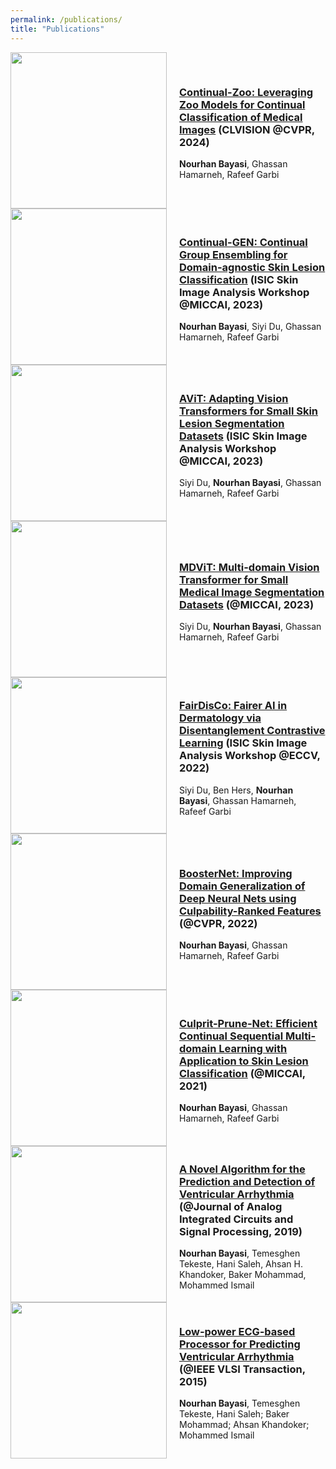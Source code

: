 ```yaml
---
permalink: /publications/
title: "Publications"
---
```


<div style="display: flex; align-items: center;">
    <img src="http://nourhanb.github.io/images/fig_2.jpg" style="width: 250px; height: auto; margin-right: 20px;">
    <div>
        <h3><a href="">Continual-Zoo: Leveraging Zoo Models for Continual Classification of Medical Images</a> (CLVISION @CVPR, 2024)</h3>
        <p><strong>Nourhan Bayasi</strong>, Ghassan Hamarneh, Rafeef Garbi</p>
    </div>
</div>

<div style="display: flex; align-items: center;">
    <img src="http://nourhanb.github.io/images/main_continual_gen.jpg" style="width: 250px; height: auto; margin-right: 20px;">
    <div>
        <h3><a href="https://workshop2023.isic-archive.com/paper_bayasi.pdf">Continual-GEN: Continual Group Ensembling for Domain-agnostic Skin Lesion Classification</a> (ISIC Skin Image Analysis Workshop @MICCAI, 2023)</h3>
        <p><strong>Nourhan Bayasi</strong>, Siyi Du, Ghassan Hamarneh, Rafeef Garbi</p>
    </div>
</div>

<div style="display: flex; align-items: center;">
    <img src="http://nourhanb.github.io/images/main_avit.jpg" style="width: 250px; height: auto; margin-right: 20px;">
    <div>
        <h3><a href="https://workshop2023.isic-archive.com/paper_du.pdf">AViT: Adapting Vision Transformers for Small Skin Lesion Segmentation Datasets</a> (ISIC Skin Image Analysis Workshop @MICCAI, 2023)</h3>
        <p>Siyi Du, <strong>Nourhan Bayasi</strong>,  Ghassan Hamarneh, Rafeef Garbi</p>
    </div>
</div>

<div style="display: flex; align-items: center;">
    <img src="http://nourhanb.github.io/images/main_mdvit.jpg" style="width: 250px; height: auto; margin-right: 20px;">
    <div>
        <h3><a href="https://arxiv.org/abs/2307.02100">MDViT: Multi-domain Vision Transformer for Small Medical Image Segmentation Datasets</a> (@MICCAI, 2023)</h3>
        <p>Siyi Du, <strong>Nourhan Bayasi</strong>,  Ghassan Hamarneh, Rafeef Garbi</p>
    </div>
</div>

<div style="display: flex; align-items: center;">
    <img src="http://nourhanb.github.io/images/main_fairdisco.jpg" style="width: 250px; height: auto; margin-right: 20px;">
    <div>
        <h3><a href="https://arxiv.org/abs/2208.10013">FairDisCo: Fairer AI in Dermatology via Disentanglement Contrastive Learning</a> (ISIC Skin Image Analysis Workshop @ECCV, 2022)</h3>
        <p>Siyi Du, Ben Hers, <strong>Nourhan Bayasi</strong>,  Ghassan Hamarneh, Rafeef Garbi</p>
    </div>
</div>


<div style="display: flex; align-items: center;">
    <img src="http://nourhanb.github.io/images/boosternet_overview.jpg" style="width: 250px; height: auto; margin-right: 20px;">
    <div>
        <h3><a href="https://openaccess.thecvf.com/content/CVPR2022/papers/Bayasi_BoosterNet_Improving_Domain_Generalization_of_Deep_Neural_Nets_Using_Culpability-Ranked_CVPR_2022_paper.pdf">BoosterNet: Improving Domain Generalization of Deep Neural Nets using Culpability-Ranked Features</a> (@CVPR, 2022)</h3>
        <p><strong>Nourhan Bayasi</strong>, Ghassan Hamarneh, Rafeef Garbi</p>
    </div>
</div>


<div style="display: flex; align-items: center;">
    <img src="http://nourhanb.github.io/images/mergeprune.PNG" style="width: 250px; height: auto; margin-right: 20px;">
    <div>
        <h3><a href="https://miccai2021.org/openaccess/paperlinks/2021/09/01/123-Paper1095.html">Culprit-Prune-Net: Efficient Continual Sequential Multi-domain Learning with Application to Skin Lesion Classification</a> (@MICCAI, 2021)</h3>
        <p><strong>Nourhan Bayasi</strong>, Ghassan Hamarneh, Rafeef Garbi</p>
    </div>
</div>



<div style="display: flex; align-items: center;">
    <img src="http://nourhanb.github.io/images/journal1.png" style="width: 250px; height: auto; margin-right: 20px;">
    <div>
        <h3><a href="https://link.springer.com/article/10.1007/s10470-019-01432-y">A Novel Algorithm for the Prediction and Detection of Ventricular Arrhythmia</a> (@Journal of Analog Integrated Circuits and Signal Processing, 2019)</h3>
        <p><strong>Nourhan Bayasi</strong>, Temesghen Tekeste, Hani Saleh, Ahsan H. Khandoker, Baker Mohammad, Mohammed Ismail</p>
    </div>
</div>

<div style="display: flex; align-items: center;">
    <img src="http://nourhanb.github.io/images/journal2.png" style="width: 250px; height: auto; margin-right: 20px;">
    <div>
        <h3><a href="https://ieeexplore.ieee.org/document/7293200">Low‑power ECG‑based Processor for Predicting Ventricular Arrhythmia</a> (@IEEE VLSI Transaction, 2015)</h3>
        <p><strong>Nourhan Bayasi</strong>, Temesghen Tekeste, Hani Saleh; Baker Mohammad; Ahsan Khandoker; Mohammed Ismail</p>
    </div>
</div>
